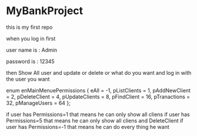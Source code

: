 # MyBankProject
this is my first repo


when you log in first 


user name is : Admin



password  is :  12345






then Show All user and update or delete or what do you want and log in with  the user you want









enum enMainMenuePermissions { eAll = -1, pListClients = 1, pAddNewClient = 2, pDeleteClient = 4, pUpdateClients = 8, pFindClient = 16, pTranactions = 32, pManageUsers = 64 };








if user has Permissions=1  that means he can only show all cliens
if user has Permissions=5  that means he can only show all cliens and DeleteClient
if user has Permissions=-1  that means he can do every thing he want
